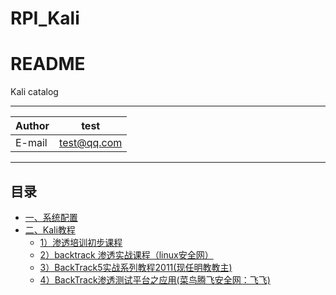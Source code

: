# RPI_Kali

README
==  
Kali catalog
****
|Author|test
|---|---
|E-mail|test@qq.com
****
## 目录
* [一、系统配置](/SystemConfig.md)  
* [二、Kali教程](/kali_course)  
  * [1）渗透培训初步课程](/kali_course/Other.md)  
  * [2）backtrack 渗透实战课程（linux安全网）](/kali_course/backtrack渗透实战课程（linux安全网）.md)  
  * [3）BackTrack5实战系列教程2011(现任明教教主)](/kali_course/BackTrack5实战系列教程2011(现任明教教主).md)  
  * [4）BackTrack渗透测试平台之应用(菜鸟腾飞安全网：飞飞)](/kali_course/BackTrack渗透测试平台之应用(菜鸟腾飞安全网：飞飞).md)  




